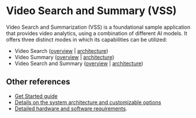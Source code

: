 # Video Search and Summary (VSS)

Video Search and Summarization (VSS) is a foundational sample application that provides
video analytics, using a combination of different AI models. It offers three distinct modes
in which its capabilities can be utilized:

- Video Search ([overview](./Overview-search.md) | [architecture](./overview-architecture-search.md))
- Video Summary ([overview](./Overview-summary.md) | [architecture](./overview-architecture-summary.md))
- Video Search and Summary ([overview](./Overview-search-and-summary.md) | [architecture](./overview-architecture-search-and-summary.md))


## Other references

* [Get Started guide](./get-started)
* [Details on the system architecture and customizable options](./overview-architecture.md)
* [Detailed hardware and software requirements](./system-requirements.md).


<!-- hide_directive
:::{toctree}
:maxdepth: 2
:hidden:

Get Started <get-started>
Overview-search
Overview-summary
Overview-search-and-summary.md
overview-architecture-search
overview-architecture-summary
overview-architecture-search-summary
build-from-source
deploy-with-helm
api-reference
system-requirements
release-notes
:::
hide_directive -->